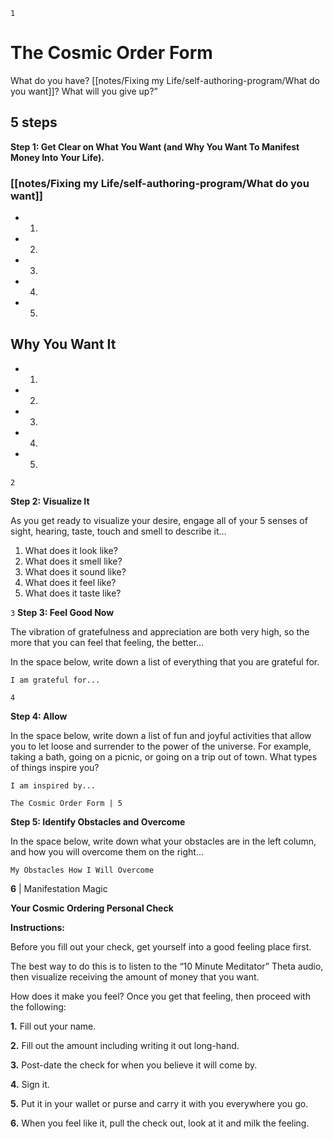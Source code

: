 ```1```
# The Cosmic Order Form

What do you have? 
[[notes/Fixing my Life/self-authoring-program/What do you want]]? 
What will you give up?”


## 5 steps

**Step 1: Get Clear on What You Want (and Why You Want To
Manifest Money Into Your Life).**


### [[notes/Fixing my Life/self-authoring-program/What do you want]]

* 1)
* 2)
* 3)
* 4)
* 5)



## Why You Want It

* 1)
* 2)
* 3)
* 4)
* 5)

```2```

**Step 2: Visualize It**

As you get ready to visualize your desire, engage all of your 5 senses of
sight, hearing, taste, touch and smell to describe it...

1. What does it look like?
2. What does it smell like?
3. What does it sound like?
4. What does it feel like?
5. What does it taste like?


```3```
**Step 3: Feel Good Now**

The vibration of gratefulness and appreciation are both very high, so
the more that you can feel that feeling, the better...

In the space below, write down a list of everything that you are
grateful for.

```
I am grateful for...
```

```4```

**Step 4: Allow**

In the space below, write down a list of fun and joyful activities that
allow you to let loose and surrender to the power of the universe. For
example, taking a bath, going on a picnic, or going on a trip out of
town. What types of things inspire you?

```
I am inspired by...
```

```
The Cosmic Order Form | 5
```
**Step 5: Identify Obstacles and Overcome**

In the space below, write down what your obstacles are in the left
column, and how you will overcome them on the right...

```
My Obstacles How I Will Overcome
```

**6** | Manifestation Magic

**Your Cosmic Ordering Personal Check**

**Instructions:**

Before you fill out your check, get yourself into a good feeling
place first.

The best way to do this is to listen to the “10 Minute Meditator” Theta
audio, then visualize receiving the amount of money that you want.

How does it make you feel? Once you get that feeling, then proceed
with the following:

**1.** Fill out your name.

**2.** Fill out the amount including writing it out long-hand.

**3.** Post-date the check for when you believe it will come by.

**4.** Sign it.

**5.** Put it in your wallet or purse and carry it with you everywhere
you go.

**6.** When you feel like it, pull the check out, look at it and milk the
feeling.


